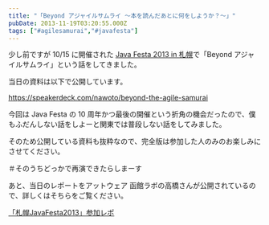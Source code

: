 ```yaml
---
title: "「Beyond アジャイルサムライ 〜本を読んだあとに何をしようか？〜」"
pubDate: 2013-11-19T03:20:55.000Z
tags: ["#agilesamurai","#javafesta"]
---
```


少し前ですが 10/15 に開催された [Java Festa 2013 in 札幌](http://www.javafesta.jp/)で「Beyond アジャイルサムライ」という話をしてきました。

当日の資料は以下で公開しています。

https://speakerdeck.com/nawoto/beyond-the-agile-samurai

今回は Java Festa の 10 周年かつ最後の開催という折角の機会だったので、僕もふだんしない話をしよーと関東では普段しない話をしてみました。

そのため公開している資料も抜粋なので、完全版は参加した人のみのお楽しみにさせてください。

＃そのうちどっかで再演できたらしまーす

あと、当日のレポートをアットウェア 函館ラボの高橋さんが公開されているので、詳しくはそちらをご覧ください。

[「札幌JavaFesta2013」参加レポ](http://www.atware.co.jp/2013/11/07/javafesta2013/)